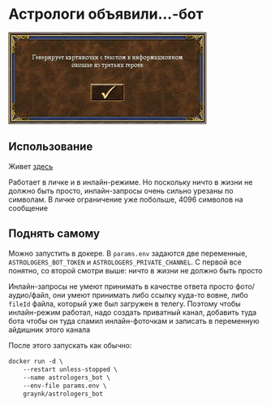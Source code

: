 # Астрологи объявили...-бот
![Генерирует картиночки с текстом в информационном окошке из третьих героев](info.jpg)

## Использование

Живет [здесь](https://t.me/astrologers_bot)

Работает в личке и в инлайн-режиме. Но поскольку ничто в жизни не должно быть просто,
инлайн-запросы очень сильно урезаны по символам. В личке ограничение уже побольше, 4096 символов на сообщение


## Поднять самому

Можно запустить в докере. В `params.env` задаются две переменные, `ASTROLOGERS_BOT_TOKEN` и `ASTROLOGERS_PRIVATE_CHANNEL`.
С первой все понятно, со второй смотри выше: ничто в жизни не должно быть просто

Инлайн-запросы не умеют принимать в качестве ответа просто фото/аудио/файл, они умеют принимать либо ссылку куда-то вовне,
либо `fileId` файла, который уже был загружен в телегу. Поэтому чтобы инлайн-режим работал,
надо создать приватный канал, добавить туда бота чтобы он туда спамил инлайн-фоточкам и записать в переменную айдишник этого канала

После этого запускать как обычно:  
```
docker run -d \
    --restart unless-stopped \
    --name astrologers_bot \
    --env-file params.env \
    graynk/astrologers_bot
```
